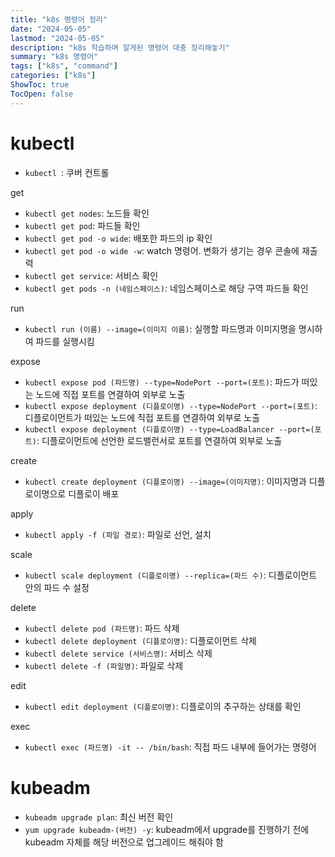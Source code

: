 ```yaml
---
title: "k8s 명령어 정리"
date: "2024-05-05"
lastmod: "2024-05-05"
description: "k8s 학습하며 알게된 명령어 대충 정리해놓기"
summary: "k8s 명령어"
tags: ["k8s", "command"]
categories: ["k8s"]
ShowToc: true
TocOpen: false
---
```

# kubectl
- `kubectl `: 쿠버 컨트롤

get
- `kubectl get nodes`: 노드들 확인
- `kubectl get pod`: 파드들 확인
- `kubectl get pod -o wide`: 배포한 파드의 ip 확인
- `kubectl get pod -o wide -w`: watch 명령어. 변화가 생기는 경우 콘솔에 재출력
- `kubectl get service`: 서비스 확인
- `kubectl get pods -n (네임스페이스)`: 네임스페이스로 해당 구역 파드들 확인

run
- `kubectl run (이름) --image=(이미지 이름)`: 실행할 파드명과 이미지명을 명시하여 파드를 실행시킴

expose
- `kubectl expose pod (파드명) --type=NodePort --port=(포트)`: 파드가 떠있는 노드에 직접 포트를 연결하여 외부로 노출
- `kubectl expose deployment (디플로이명) --type=NodePort --port=(포트)`: 디플로이먼트가 떠있는 노드에 직접 포트를 연결하여 외부로 노출
- `kubectl expose deployment (디플로이명) --type=LoadBalancer --port=(포트)`: 디플로이먼트에 선언한 로드밸런서로 포트를 연결하여 외부로 노출

create
- `kubectl create deployment (디플로이명) --image=(이미지명)`: 이미지명과 디플로이명으로 디플로이 배포

apply
- `kubectl apply -f (파일 경로)`: 파일로 선언, 설치

scale
- `kubectl scale deployment (디플로이명) --replica=(파드 수)`: 디플로이먼트 안의 파드 수 설정

delete
- `kubectl delete pod (파드명)`: 파드 삭제
- `kubectl delete deployment (디플로이명)`: 디플로이먼트 삭제
- `kubectl delete service (서비스명)`: 서비스 삭제
- `kubectl delete -f (파일명)`: 파일로 삭제

edit
- `kubectl edit deployment (디플로이명)`: 디플로이의 추구하는 상태를 확인

exec
- `kubectl exec (파드명) -it -- /bin/bash`: 직접 파드 내부에 들어가는 명령어

# kubeadm
- `kubeadm upgrade plan`: 최신 버전 확인
-  `yum upgrade kubeadm-(버전) -y`: kubeadm에서 upgrade를 진행하기 전에 kubeadm 자체를 해당 버전으로 업그레이드 해줘야 함
  
